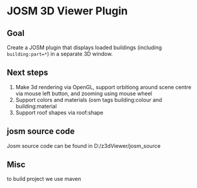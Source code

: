 # JOSM 3D Viewer Plugin

## Goal

Create a JOSM plugin that displays loaded buildings (including `building:part=*`) in a separate 3D window.


## Next steps

1. Make 3d rendering via OpenGL, support orbitiong around scene centre via mouse left button, and zooming using mouse wheel
2. Support colors and materials (osm tags building:colour and building:material
3. Support roof shapes via roof:shape

 
 
## josm source code

 Josm source code can be found in D:/z3dViewer/josm_source
 
## Misc 
 to build project we use maven